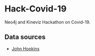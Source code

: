 # Hack-Covid-19
Neo4j and Kineviz Hackathon on Covid-19.

## Data sources

* [John Hopkins](https://github.com/CSSEGISandData/COVID-19/tree/master/csse_covid_19_data/csse_covid_19_time_series)
